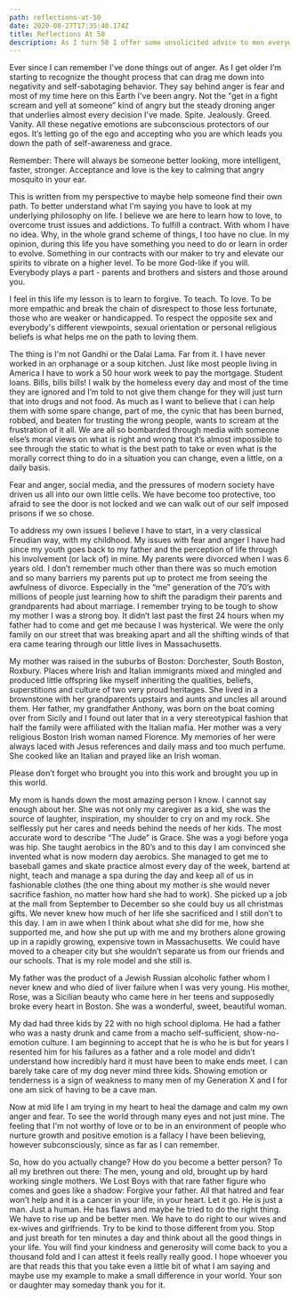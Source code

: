 ```yaml
---
path: reflections-at-50
date: 2020-08-27T17:35:40.174Z
title: Reflections At 50
description: As I turn 50 I offer some unsolicited advice to men everywhere.
---
```

Ever since I can remember I've done things out of anger. As I get older I’m starting to recognize the thought process that can drag me down into negativity and self-sabotaging behavior. They say behind anger is fear and most of my time here on this Earth I've been angry. Not the "get in a fight scream and yell at someone” kind of angry but the steady droning anger that underlies almost every decision I've made. Spite. Jealously. Greed. Vanity. All these negative emotions are subconscious protectors of our egos. It’s letting go of the ego and accepting who you are which leads you down the path of self-awareness and grace.

Remember: There will always be someone better looking, more intelligent, faster, stronger. Acceptance and love is the key to calming that angry mosquito in your ear.

This is written from my perspective to maybe help someone find their own path. To better understand what I'm saying you have to look at my underlying philosophy on life. I believe we are here to learn how to love, to overcome trust issues and addictions. To fulfill a contract. With whom I have no idea. Why, in the whole grand scheme of things, I too have no clue. In my opinion, during this life you have something you need to do or learn in order to evolve. Something in our contracts with our maker to try and elevate our spirits to vibrate on a higher level. To be more God-like if you will. Everybody plays a part - parents and brothers and sisters and those around you.

I feel in this life my lesson is to learn to forgive. To teach. To love. To be more empathic and break the chain of disrespect to those less fortunate, those who are weaker or handicapped. To respect the opposite sex and everybody's different viewpoints, sexual orientation or personal religious beliefs is what helps me on the path to loving them.

The thing is I'm not Gandhi or the Dalai Lama. Far from it. I have never worked in an orphanage or a soup kitchen. Just like most people living in America I have to work a 50 hour work week to pay the mortgage. Student loans. Bills, bills bills! I walk by the homeless every day and most of the time they are ignored and I’m told to not give them change for they will just turn that into drugs and not food. As much as I want to believe that i can help them with some spare change, part of me, the cynic that has been burned, robbed, and beaten for trusting the wrong people, wants to scream at the frustration of it all. We are all so bombarded through media with someone else’s moral views on what is right and wrong that it’s almost impossible to see through the static to what is the best path to take or even what is the morally correct thing to do in a situation you can change, even a little, on a daily basis.

Fear and anger, social media, and the pressures of modern society have driven us all into our own little cells. We have become too protective, too afraid to see the door is not locked and we can walk out of our self imposed prisons if we so chose.

To address my own issues I believe I have to start, in a very classical Freudian way, with my childhood. My issues with fear and anger I have had since my youth goes back to my father and the perception of life through his involvement (or lack of) in mine. My parents were divorced when I was 6 years old. I don’t remember much other than there was so much emotion and so many barriers my parents put up to protect me from seeing the awfulness of divorce. Especially in the “me” generation of the 70’s with millions of people just learning how to shift the paradigm their parents and grandparents had about marriage. I remember trying to be tough to show my mother I was a strong boy. It didn’t last past the first 24 hours when my father had to come and get me because I was hysterical. We were the only family on our street that was breaking apart and all the shifting winds of that era came tearing through our little lives in Massachusetts.

My mother was raised in the suburbs of Boston: Dorchester, South Boston, Roxbury. Places where Irish and Italian immigrants mixed and mingled and produced little offspring like myself inheriting the qualities, beliefs, superstitions and culture of two very proud heritages. She lived in a brownstone with her grandparents upstairs and aunts and uncles all around them. Her father, my grandfather Anthony, was born on the boat coming over from Sicily and I found out later that in a very stereotypical fashion that half the family were affiliated with the Italian mafia. Her mother was a very religious Boston Irish woman named Florence. My memories of her were always laced with Jesus references and daily mass and too much perfume. She cooked like an Italian and prayed like an Irish woman.



Please don’t forget who brought you into this work and brought you up in this world.

My mom is hands down the most amazing person I know. I cannot say enough about her. She was not only my caregiver as a kid, she was the source of laughter, inspiration, my shoulder to cry on and my rock. She selflessly put her cares and needs behind the needs of her kids. The most accurate word to describe “The Jude” is Grace. She was a yogi before yoga was hip. She taught aerobics in the 80’s and to this day I am convinced she invented what is now modern day aerobics. She managed to get me to baseball games and skate practice almost every day of the week, bartend at night, teach and manage a spa during the day and keep all of us in fashionable clothes (the one thing about my mother is she would never sacrifice fashion, no matter how hard she had to work). She picked up a job at the mall from September to December so she could buy us all christmas gifts. We never knew how much of her life she sacrificed and I still don’t to this day. I am in awe when I think about what she did for me, how she supported me, and how she put up with me and my brothers alone growing up in a rapidly growing, expensive town in Massachusetts. We could have moved to a cheaper city but she wouldn’t separate us from our friends and our schools. That is my role model and she still is.



My father was the product of a Jewish Russian alcoholic father whom I never knew and who died of liver failure when I was very young. His mother, Rose, was a Sicilian beauty who came here in her teens and supposedly broke every heart in Boston. She was a wonderful, sweet, beautiful woman.

My dad had three kids by 22 with no high school diploma. He had a father who was a nasty drunk and came from a macho self-sufficient, show-no-emotion culture. I am beginning to accept that he is who he is but for years I resented him for his failures as a father and a role model and didn’t understand how incredibly hard it must have been to make ends meet. I can barely take care of my dog never mind three kids. Showing emotion or tenderness is a sign of weakness to many men of my Generation X and I for one am sick of having to be a cave man.

Now at mid life I am trying in my heart to heal the damage and calm my own anger and fear. To see the world through many eyes and not just mine. The feeling that I'm not worthy of love or to be in an environment of people who nurture growth and positive emotion is a fallacy I have been believing, however subconsciously, since as far as I can remember.

So, how do you actually change? How do you become a better person? To all my brethren out there: The men, young and old, brought up by hard working single mothers. We Lost Boys with that rare father figure who comes and goes like a shadow: Forgive your father. All that hatred and fear won’t help and it is a cancer in your life, in your heart. Let it go. He is just a man. Just a human. He has flaws and maybe he tried to do the right thing. We have to rise up and be better men. We have to do right to our wives and ex-wives and girlfriends. Try to be kind to those different from you. Stop and just breath for ten minutes a day and think about all the good things in your life. You will find your kindness and generosity will come back to you a thousand fold and I can attest it feels really really good. I hope whoever you are that reads this that you take even a little bit of what I am saying and maybe use my example to make a small difference in your world. Your son or daughter may someday thank you for it.